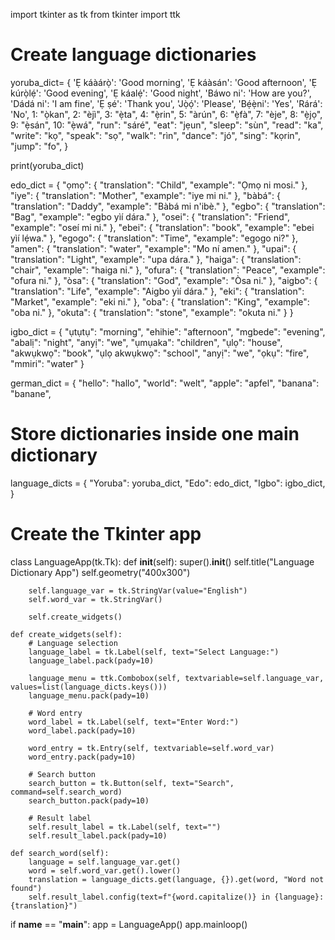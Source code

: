 import tkinter as tk
from tkinter import ttk

# Create language dictionaries
yoruba_dict= {
    'Ẹ káàárọ̀': 'Good morning',
    'Ẹ káàsán': 'Good afternoon',
    'Ẹ kúrọ̀lẹ́': 'Good evening',
    'Ẹ káalẹ́': 'Good night',
    'Báwo ni': 'How are you?',
    'Dádá ni': 'I am fine',
    'Ẹ ṣé': 'Thank you',
    'Jọ̀ọ́': 'Please',
    'Bẹ́ẹ̀ni': 'Yes',
    'Rárá': 'No',
     1: "ọ̀kan",
    2: "èjì",
    3: "ẹ̀ta",
    4: "ẹ̀rin",
    5: "àrún",
    6: "ẹ̀fà",
    7: "èje",
    8: "ẹ̀jọ",
    9: "ẹ̀sán",
    10: "ẹ̀wá",
    "run": "sáré",
    "eat": "jẹun",
    "sleep": "sùn",
    "read": "ka",
    "write": "kọ",
    "speak": "sọ",
    "walk": "rìn",
    "dance": "jó",
    "sing": "kọrin",
    "jump": "fo",
}

print(yoruba_dict)

edo_dict = {
    "ọmọ": {
        "translation": "Child",
        "example": "Ọmọ ni mosi."
    },
    "iye": {
        "translation": "Mother",
        "example": "iye mi ni."
    },
    "bàbá": {
        "translation": "Daddy",
        "example": "Bàbá mi n'ibè."
    },
    "egbo": {
        "translation": "Bag",
        "example": "egbo yìí dára."
    },
    "osei": {
        "translation": "Friend",
        "example": "oseí mi ni."
    },
    "ebei": {
        "translation": "book",
        "example": "ebei yìí lẹ́wa."
    },
    "egogo": {
        "translation": "Time",
        "example": "egogo ni?"
    },
    "amen": {
        "translation": "water",
        "example": "Mo ní amen."
    },
    "upai": {
        "translation": "Light",
        "example": "upa dára."
    },
    "haiga": {
        "translation": "chair",
        "example": "haiga ni."
    },
    "ofura": {
        "translation": "Peace",
        "example": "ofura ni."
    },
    "òsa": {
        "translation": "God",
        "example": "Òsa ni."
    },
    "aigbo": {
        "translation": "Life",
        "example": "Aigbo yìí dára."
    },
    "eki": {
        "translation": "Market",
        "example": "eki ni."
    },
    "oba": {
        "translation": "King",
        "example": "oba ni."
    },
    "okuta": {
        "translation": "stone",
        "example": "okuta ni."
    }
}

igbo_dict = {
    "ụtụtụ": "morning",
    "ehihie": "afternoon",
    "mgbede": "evening",
    "abalị": "night",
    "anyị": "we",
    "ụmụaka": "children",
    "ụlọ": "house",
    "akwụkwọ": "book",
    "ụlọ akwụkwọ": "school",
    "anyị": "we",
    "ọkụ": "fire",
    "mmiri": "water"
}

german_dict = {
    "hello": "hallo",
    "world": "welt",
    "apple": "apfel",
    "banana": "banane",
    



# Store dictionaries inside one main dictionary
language_dicts = {
    "Yoruba": yoruba_dict,
    "Edo": edo_dict,
    "Igbo": igbo_dict,
}

# Create the Tkinter app
class LanguageApp(tk.Tk):
    def __init__(self):
        super().__init__()
        self.title("Language Dictionary App")
        self.geometry("400x300")

        self.language_var = tk.StringVar(value="English")
        self.word_var = tk.StringVar()

        self.create_widgets()

    def create_widgets(self):
        # Language selection
        language_label = tk.Label(self, text="Select Language:")
        language_label.pack(pady=10)

        language_menu = ttk.Combobox(self, textvariable=self.language_var, values=list(language_dicts.keys()))
        language_menu.pack(pady=10)

        # Word entry
        word_label = tk.Label(self, text="Enter Word:")
        word_label.pack(pady=10)

        word_entry = tk.Entry(self, textvariable=self.word_var)
        word_entry.pack(pady=10)

        # Search button
        search_button = tk.Button(self, text="Search", command=self.search_word)
        search_button.pack(pady=10)

        # Result label
        self.result_label = tk.Label(self, text="")
        self.result_label.pack(pady=10)

    def search_word(self):
        language = self.language_var.get()
        word = self.word_var.get().lower()
        translation = language_dicts.get(language, {}).get(word, "Word not found")
        self.result_label.config(text=f"{word.capitalize()} in {language}: {translation}")

if __name__ == "__main__":
    app = LanguageApp()
    app.mainloop()
